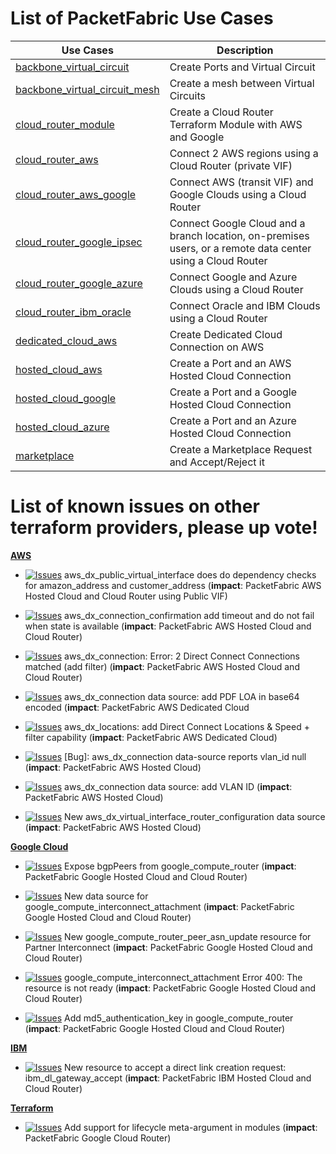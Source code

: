 # List of PacketFabric Use Cases

Use Cases | Description
--- | --- 
[backbone_virtual_circuit](./backbone_virtual_circuit) | Create Ports and Virtual Circuit
[backbone_virtual_circuit_mesh](./backbone_virtual_circuit_mesh) | Create a mesh between Virtual Circuits
[cloud_router_module](./cloud_router_module) | Create a Cloud Router Terraform Module with AWS and Google
[cloud_router_aws](./cloud_router_aws) | Connect 2 AWS regions using a Cloud Router (private VIF)
[cloud_router_aws_google](./cloud_router_aws_google) | Connect AWS (transit VIF) and Google Clouds using a Cloud Router
[cloud_router_google_ipsec](./cloud_router_google_ipsec) | Connect Google Cloud and a branch location, on-premises users, or a remote data center using a Cloud Router
[cloud_router_google_azure](./cloud_router_google_azure) | Connect Google and Azure Clouds using a Cloud Router
[cloud_router_ibm_oracle](./cloud_router_ibm_oracle) | Connect Oracle and IBM Clouds using a Cloud Router
[dedicated_cloud_aws](./dedicated_cloud_aws) | Create Dedicated Cloud Connection on AWS
[hosted_cloud_aws](./hosted_cloud_aws) | Create a Port and an AWS Hosted Cloud Connection
[hosted_cloud_google](./hosted_cloud_google) | Create a Port and a Google Hosted Cloud Connection
[hosted_cloud_azure](./hosted_cloud_azure) | Create a Port and an Azure Hosted Cloud Connection
[marketplace](./marketplace) | Create a Marketplace Request and Accept/Reject it

# List of known issues on other terraform providers, please up vote!

**[AWS](https://registry.terraform.io/providers/hashicorp/aws/latest)**

- [![Issues](https://img.shields.io/github/issues/detail/state/hashicorp/terraform-provider-aws/25989)](https://github.com/hashicorp/terraform-provider-aws/issues/25989) aws_dx_public_virtual_interface does do dependency checks for amazon_address and customer_address (**impact**: PacketFabric AWS Hosted Cloud and Cloud Router using Public VIF)

- [![Issues](https://img.shields.io/github/issues/detail/state/hashicorp/terraform-provider-aws/26335)](https://github.com/hashicorp/terraform-provider-aws/issues/26335) aws_dx_connection_confirmation add timeout and do not fail when state is available (**impact**: PacketFabric AWS Hosted Cloud and Cloud Router)

- [![Issues](https://img.shields.io/github/issues/detail/state/hashicorp/terraform-provider-aws/26919)](https://github.com/hashicorp/terraform-provider-aws/issues/26919) aws_dx_connection: Error: 2 Direct Connect Connections matched (add filter) (**impact**: PacketFabric AWS Hosted Cloud and Cloud Router)

- [![Issues](https://img.shields.io/github/issues/detail/state/hashicorp/terraform-provider-aws/26436)](https://github.com/hashicorp/terraform-provider-aws/issues/26436) aws_dx_connection data source: add PDF LOA in base64 encoded (**impact**: PacketFabric AWS Dedicated Cloud

- [![Issues](https://img.shields.io/github/issues/detail/state/hashicorp/terraform-provider-aws/26438)](https://github.com/hashicorp/terraform-provider-aws/issues/26438) aws_dx_locations: add Direct Connect Locations & Speed + filter capability (**impact**: PacketFabric AWS Dedicated Cloud)

- [![Issues](https://img.shields.io/github/issues/detail/state/hashicorp/terraform-provider-aws/29165)](https://github.com/hashicorp/terraform-provider-aws/issues/29165) [Bug]: aws_dx_connection data-source reports vlan_id null (**impact**: PacketFabric AWS Hosted Cloud)

- [![Issues](https://img.shields.io/github/issues/detail/state/hashicorp/terraform-provider-aws/26461)](https://github.com/hashicorp/terraform-provider-aws/issues/26461) aws_dx_connection data source: add VLAN ID (**impact**: PacketFabric AWS Hosted Cloud)

- [![Issues](https://img.shields.io/github/issues/detail/state/hashicorp/terraform-provider-aws/26432)](https://github.com/hashicorp/terraform-provider-aws/issues/26432) New aws_dx_virtual_interface_router_configuration data source (**impact**: PacketFabric AWS Hosted Cloud)

**[Google Cloud](https://registry.terraform.io/providers/hashicorp/google/latest)**

- [![Issues](https://img.shields.io/github/issues/detail/state/hashicorp/terraform-provider-google/11458)](https://github.com/hashicorp/terraform-provider-google/issues/11458) Expose bgpPeers from google_compute_router (**impact**: PacketFabric Google Hosted Cloud and Cloud Router)

- [![Issues](https://img.shields.io/github/issues/detail/state/hashicorp/terraform-provider-google/12624)](https://github.com/hashicorp/terraform-provider-google/issues/12624) New data source for google_compute_interconnect_attachment (**impact**: PacketFabric Google Hosted Cloud and Cloud Router)

- [![Issues](https://img.shields.io/github/issues/detail/state/hashicorp/terraform-provider-google/12630)](https://github.com/hashicorp/terraform-provider-google/issues/12630) New google_compute_router_peer_asn_update resource for Partner Interconnect (**impact**: PacketFabric Google Hosted Cloud and Cloud Router)

- [![Issues](https://img.shields.io/github/issues/detail/state/hashicorp/terraform-provider-google/12631)](https://github.com/hashicorp/terraform-provider-google/issues/12631) google_compute_interconnect_attachment  Error 400: The resource is not ready (**impact**: PacketFabric Google Hosted Cloud and Cloud Router)

- [![Issues](https://img.shields.io/github/issues/detail/state/hashicorp/terraform-provider-google/13103)](https://github.com/hashicorp/terraform-provider-google/issues/13103) Add md5_authentication_key in google_compute_router (**impact**: PacketFabric Google Hosted Cloud and Cloud Router)

**[IBM](https://registry.terraform.io/providers/IBM-Cloud/ibm/latest)**

- [![Issues](https://img.shields.io/github/issues/detail/state/IBM-Cloud/terraform-provider-ibm/3978)](https://github.com/IBM-Cloud/terraform-provider-ibm/issues/3978) New resource to accept a direct link creation request: ibm_dl_gateway_accept (**impact**: PacketFabric IBM Hosted Cloud and Cloud Router)


**[Terraform](https://www.terraform.io/)**

- [![Issues](https://img.shields.io/github/issues/detail/state/hashicorp/terraform/27360)](https://github.com/hashicorp/terraform/issues/27360) Add support for lifecycle meta-argument in modules (**impact**: PacketFabric Google Cloud Router)
